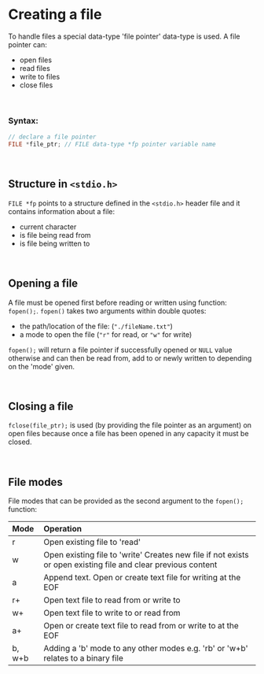 # Creating a file

To handle files a special data-type 'file pointer' data-type is used. A file pointer can:

- open files 
- read files
- write to files
- close files

<br>

### Syntax:
```C
// declare a file pointer
FILE *file_ptr; // FILE data-type *fp pointer variable name
```

<br>

## Structure in `<stdio.h>`

`FILE *fp` points to a structure defined in the `<stdio.h>` header file and it contains information about a file:

- current character
- is file being read from
- is file being written to

<br>

## Opening a file

A file must be opened first before reading or written using function: `fopen();`.
`fopen()` takes two arguments within double quotes:

- the path/location of the file: (`"./fileName.txt"`)
- a mode to open the file (`"r"` for read, or `"w"` for write)

`fopen();` will return a file pointer if successfully opened or `NULL` value otherwise and can then be read from, add to or newly written to depending on the 'mode' given.

<br>

## Closing a file

`fclose(file_ptr);` is used (by providing the file pointer as an argument) on open files because once a file has been opened in any capacity it must be closed. 

<br>

## File modes

File modes that can be provided as the second argument to the `fopen();` function:

|Mode		|Operation													|
|:------------|:----------------------------------|
|r 						|Open existing file to 'read' 			|
|w 						|Open existing file to 'write' Creates new file if not exists or open existing file and clear previous content 			|
|a 						|Append text. Open or create text file for writing at the EOF |
|r+ 					|Open text file to read from or write to |
|w+ 					|Open text file to write to or read from |
|a+ 					|Open or create text file to read from or write to at the EOF |
|b, w+b|Adding a 'b' mode to any other modes e.g. 'rb' or 'w+b' relates to a binary file|

<br>



